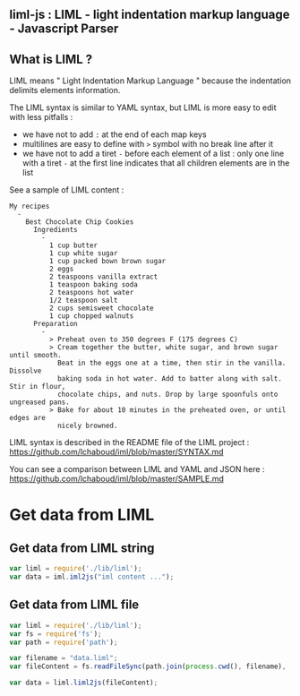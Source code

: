 liml-js : LIML - light indentation markup language - Javascript Parser
---

What is LIML ?
---

LIML means " Light Indentation Markup Language " because the indentation delimits elements information.

The LIML syntax is similar to YAML syntax, but LIML is more easy to edit with less pitfalls :
 - we have not to add ```:``` at the end of each map keys
 - multilines are easy to define with ```>``` symbol with no break line after it
 - we have not to add a tiret ```-``` before each element of a list : only one line with a tiret ```-``` at the first line indicates that all children elements are in the list

See a sample of LIML content :
```
My recipes
  -
    Best Chocolate Chip Cookies
      Ingredients
        -
          1 cup butter
          1 cup white sugar
          1 cup packed bown brown sugar
          2 eggs
          2 teaspoons vanilla extract
          1 teaspoon baking soda
          2 teaspoons hot water
          1/2 teaspoon salt
          2 cups semisweet chocolate
          1 cup chopped walnuts
      Preparation
        -
          > Preheat oven to 350 degrees F (175 degrees C)
          > Cream together the butter, white sugar, and brown sugar until smooth. 
            Beat in the eggs one at a time, then stir in the vanilla. Dissolve 
            baking soda in hot water. Add to batter along with salt. Stir in flour, 
            chocolate chips, and nuts. Drop by large spoonfuls onto ungreased pans.
          > Bake for about 10 minutes in the preheated oven, or until edges are 
            nicely browned.
```

LIML syntax is described in the README file of the LIML project : 
https://github.com/lchaboud/iml/blob/master/SYNTAX.md

You can see a comparison between LIML and YAML and JSON here :
https://github.com/lchaboud/iml/blob/master/SAMPLE.md

Get data from LIML
===

Get data from LIML string
---
```js
var liml = require('./lib/liml');
var data = iml.iml2js("iml content ...");
```

Get data from LIML file
---
```js
var liml = require('./lib/liml');
var fs = require('fs');
var path = require('path');

var filename = "data.liml";
var fileContent = fs.readFileSync(path.join(process.cwd(), filename), 'utf8');

var data = liml.liml2js(fileContent);
```
